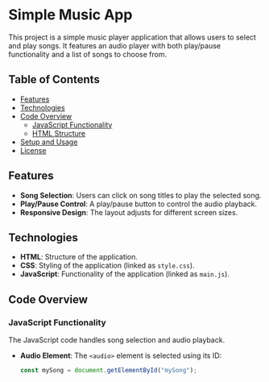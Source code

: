 # Simple Music App

This project is a simple music player application that allows users to select and play songs. It features an audio player with both play/pause functionality and a list of songs to choose from.

## Table of Contents
- [Features](#features)
- [Technologies](#technologies)
- [Code Overview](#code-overview)
  - [JavaScript Functionality](#javascript-functionality)
  - [HTML Structure](#html-structure)
- [Setup and Usage](#setup-and-usage)
- [License](#license)

## Features
- **Song Selection**: Users can click on song titles to play the selected song.
- **Play/Pause Control**: A play/pause button to control the audio playback.
- **Responsive Design**: The layout adjusts for different screen sizes.

## Technologies
- **HTML**: Structure of the application.
- **CSS**: Styling of the application (linked as `style.css`).
- **JavaScript**: Functionality of the application (linked as `main.js`).

## Code Overview

### JavaScript Functionality
The JavaScript code handles song selection and audio playback.

- **Audio Element**: The `<audio>` element is selected using its ID:
  ```javascript
  const mySong = document.getElementById("mySong");
